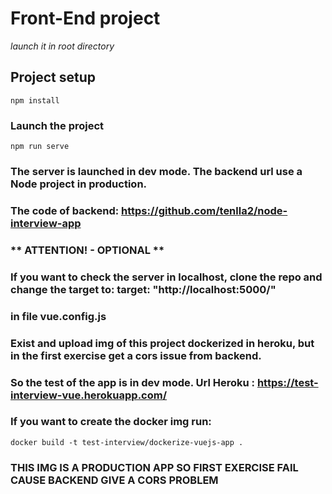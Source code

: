 # Front-End project
*launch it in root directory*

## Project setup
```
npm install
```

### Launch the project
```
npm run serve
```

### The server is launched in dev mode. The backend url use a Node project in production.
### The code of backend: https://github.com/tenlla2/node-interview-app


### ** ATTENTION! - OPTIONAL **
### If you want to check the server in localhost, clone the repo and change the target to: target: "http://localhost:5000/"
### in file vue.config.js

### Exist and upload img of this project dockerized in heroku, but in the first exercise get a cors issue from backend.
### So the test of the app is in dev mode. Url Heroku : https://test-interview-vue.herokuapp.com/

### If you want to create the docker img run:
```
docker build -t test-interview/dockerize-vuejs-app .
```
### THIS IMG IS A PRODUCTION APP SO FIRST EXERCISE FAIL CAUSE BACKEND GIVE A CORS PROBLEM